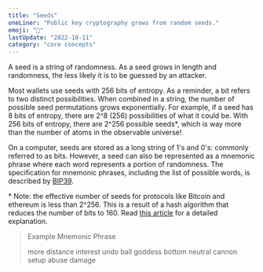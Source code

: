 ```yaml
---
title: "Seeds"
oneLiner: "Public key cryptography grows from random seeds."
emoji: "🌱"
lastUpdate: "2022-10-11"
category: "core concepts"
---
```


A seed is a string of randomness. As a seed grows in length and randomness, the less likely it is to be guessed by an attacker.

Most wallets use seeds with 256 bits of entropy. As a reminder, a bit refers to two distinct possibilities. When combined in a string, the number of possible seed permutations grows exponentially. For example, if a seed has 8 bits of entropy, there are 2^8 (256) possibilities of what it could be. With 256 bits of entropy, there are 2^256 possible seeds\*, which is way more than the number of atoms in the observable universe!

On a computer, seeds are stored as a long string of 1's and 0's: commonly referred to as bits. However, a seed can also be represented as a mnemonic phrase where each word represents a portion of randomness. The specification for mnemonic phrases, including the list of possible words, is described by [BIP39](https://github.com/bitcoin/bips/blob/master/bip-0039.mediawiki).

\* Note: the effective number of seeds for protocols like Bitcoin and ethereum is less than 2^256. This is a result of a hash algorithm that reduces the number of bits to 160. Read [this article](http://www.talkcrypto.org/blog/2019/04/08/all-you-need-to-know-about-2256/) for a detailed explanation.

> Example Mnemonic Phrase
>
> more distance interest undo ball goddess bottom neutral cannon setup abuse damage
